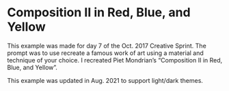 # Composition II in Red, Blue, and Yellow

This example was made for day 7 of the Oct. 2017 Creative Sprint. The prompt was to use recreate a famous work of art using a material and technique of your choice. I recreated Piet Mondrian’s “Composition II in Red, Blue, and Yellow”.

This example was updated in Aug. 2021 to support light/dark themes.